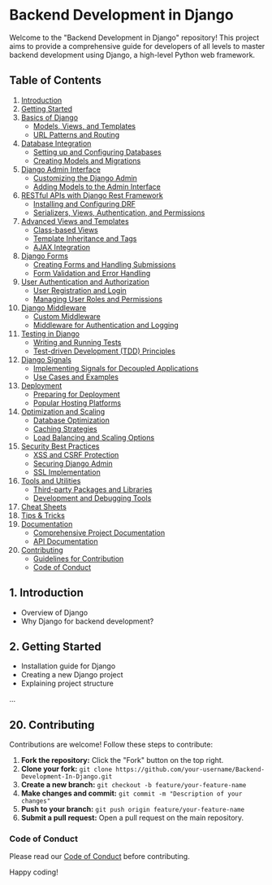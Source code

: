 # Backend Development in Django

Welcome to the "Backend Development in Django" repository! This project aims to provide a comprehensive guide for developers of all levels to master backend development using Django, a high-level Python web framework.

## Table of Contents
1. [Introduction](#1-introduction)
2. [Getting Started](#2-getting-started)
3. [Basics of Django](#3-basics-of-django)
   - [Models, Views, and Templates](#models-views-and-templates)
   - [URL Patterns and Routing](#url-patterns-and-routing)
4. [Database Integration](#4-database-integration)
   - [Setting up and Configuring Databases](#setting-up-and-configuring-databases)
   - [Creating Models and Migrations](#creating-models-and-migrations)
5. [Django Admin Interface](#5-django-admin-interface)
   - [Customizing the Django Admin](#customizing-the-django-admin)
   - [Adding Models to the Admin Interface](#adding-models-to-the-admin-interface)
6. [RESTful APIs with Django Rest Framework](#6-restful-apis-with-django-rest-framework)
   - [Installing and Configuring DRF](#installing-and-configuring-drf)
   - [Serializers, Views, Authentication, and Permissions](#serializers-views-authentication-and-permissions)
7. [Advanced Views and Templates](#7-advanced-views-and-templates)
   - [Class-based Views](#class-based-views)
   - [Template Inheritance and Tags](#template-inheritance-and-tags)
   - [AJAX Integration](#ajax-integration)
8. [Django Forms](#8-django-forms)
   - [Creating Forms and Handling Submissions](#creating-forms-and-handling-submissions)
   - [Form Validation and Error Handling](#form-validation-and-error-handling)
9. [User Authentication and Authorization](#9-user-authentication-and-authorization)
   - [User Registration and Login](#user-registration-and-login)
   - [Managing User Roles and Permissions](#managing-user-roles-and-permissions)
10. [Django Middleware](#10-django-middleware)
    - [Custom Middleware](#custom-middleware)
    - [Middleware for Authentication and Logging](#middleware-for-authentication-and-logging)
11. [Testing in Django](#11-testing-in-django)
    - [Writing and Running Tests](#writing-and-running-tests)
    - [Test-driven Development (TDD) Principles](#test-driven-development-tdd-principles)
12. [Django Signals](#12-django-signals)
    - [Implementing Signals for Decoupled Applications](#implementing-signals-for-decoupled-applications)
    - [Use Cases and Examples](#use-cases-and-examples)
13. [Deployment](#13-deployment)
    - [Preparing for Deployment](#preparing-for-deployment)
    - [Popular Hosting Platforms](#popular-hosting-platforms)
14. [Optimization and Scaling](#14-optimization-and-scaling)
    - [Database Optimization](#database-optimization)
    - [Caching Strategies](#caching-strategies)
    - [Load Balancing and Scaling Options](#load-balancing-and-scaling-options)
15. [Security Best Practices](#15-security-best-practices)
    - [XSS and CSRF Protection](#xss-and-csrf-protection)
    - [Securing Django Admin](#securing-django-admin)
    - [SSL Implementation](#ssl-implementation)
16. [Tools and Utilities](#16-tools-and-utilities)
    - [Third-party Packages and Libraries](#third-party-packages-and-libraries)
    - [Development and Debugging Tools](#development-and-debugging-tools)
17. [Cheat Sheets](#17-cheat-sheets)
18. [Tips & Tricks](#18-tips--tricks)
19. [Documentation](#19-documentation)
    - [Comprehensive Project Documentation](#comprehensive-project-documentation)
    - [API Documentation](#api-documentation)
20. [Contributing](#20-contributing)
    - [Guidelines for Contribution](#guidelines-for-contribution)
    - [Code of Conduct](#code-of-conduct)

## 1. Introduction
- Overview of Django
- Why Django for backend development?

## 2. Getting Started
- Installation guide for Django
- Creating a new Django project
- Explaining project structure

...

## 20. Contributing
Contributions are welcome! Follow these steps to contribute:

1. **Fork the repository:** Click the "Fork" button on the top right.
2. **Clone your fork:** `git clone https://github.com/your-username/Backend-Development-In-Django.git`
3. **Create a new branch:** `git checkout -b feature/your-feature-name`
4. **Make changes and commit:** `git commit -m "Description of your changes"`
5. **Push to your branch:** `git push origin feature/your-feature-name`
6. **Submit a pull request:** Open a pull request on the main repository.

### Code of Conduct
Please read our [Code of Conduct](CODE_OF_CONDUCT.md) before contributing.

Happy coding!
